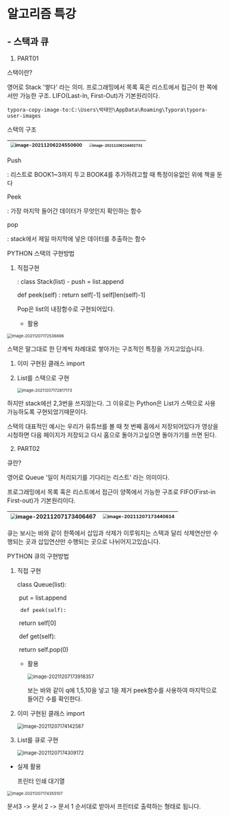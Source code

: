# 									알고리즘 특강

## - 스택과 큐

1. PART01

스택이란?

영어로 Stack '쌓다' 라는 의미. 프로그래밍에서 목록 혹은 리스트에서 접근이 한 쪽에서만 가능한 구조. LIFO(Last-In, First-Out)가 기본원리이다.

```
typora-copy-image-to:C:\Users\박태민\AppData\Roaming\Typora\typora-user-images
```

스택의 구조

| <img src="C:\Users\박태민\Desktop\image\image-20211206224550600.png" alt="image-20211206224550600" style="zoom: 67%;" /> | <img src="C:\Users\박태민\Desktop\image\image-20211206224402731.png" alt="image-20211206224402731" style="zoom: 50%;" /> |
| ------------------------------------------------------------ | ------------------------------------------------------------ |

Push

: 리스트로 BOOK1~3까지 두고 BOOK4를 추가하려고할 때 특정이유없인 위에 책을 둔다

Peek

: 가장 마지막 들어간 데이터가 무엇인지 확인하는 함수

pop

: stack에서 제일 마지막에 넣은 데이터를 추출하는 함수 



PYTHON 스택의 구현방법

1. 직접구현

   : class Stack(list) -  push = list.append

    def peek(self) : return self[-1] self[len(self)-1]

   Pop은 list의 내장함수로 구현되어있다.

   - 활용


<img src="C:\Users\박태민\Desktop\image\3" alt="image-20211207172536696" style="zoom: 67%;" />

스택은 말그대로 한 단계씩 차례대로 쌓아가는 구조적인 특징을 가지고있습니다.

1. 이미 구현된 클래스 import

2. List를 스택으로 구현

   <img src="C:\Users\박태민\Desktop\image\4" alt="image-20211207172817173" style="zoom:67%;" />

하지만 stack에선 2,3번을 쓰지않는다. 그 이유로는 Python은 List가 스택으로 사용 가능하도록 구현되었기때문이다. 

스택의 대표적인 예시는 우리가 유튜브를 볼 때 첫 번째 홈에서 저장되어있다가 영상을 시청하면 다음 페이지가 저장되고 다시 홈으로 돌아가고싶으면 돌아가기를 쓰면 된다.



2. PART02

큐란?

영어로 Queue '일이 처리되기를 기다리는 리스트' 라는 의미이다.

프로그래밍에서 목록 혹은 리스트에서 접근이 양쪽에서 가능한 구조로 FIFO(First-in First-out)가 기본원리이다.

| <img src="C:\Users\박태민\Desktop\image\5" alt="image-20211207173406467" style="zoom:80%;" /> | <img src="C:\Users\박태민\Desktop\image\6" alt="image-20211207173440614" style="zoom:67%;" /> |
| ------------------------------------------------------------ | ------------------------------------------------------------ |

큐는 보시는 바와 같이 한쪽에서 삽입과 삭제가 이루워지는 스택과  달리 삭제연산만 수행되는 곳과 삽입연산만 수행되는 곳으로 나뉘어지고있습니다.

PYTHON 큐의 구현방법

1. 직접 구현

   class Queue(list):

   ​	put = list.append

    	def peek(self):

   ​		return self[0]

   ​	def get(self):

   ​		return self.pop(0)

   - 활용

     <img src="C:\Users\박태민\Desktop\image\7" alt="image-20211207173918357" style="zoom: 80%;" />

     보는 바와 같이 q에 1,5,10을 넣고 1을 제거 peek함수를 사용하여 마지막으로 들어간 수를 확인한다.  

2. 이미 구현된 클래스 import

   <img src="C:\Users\박태민\Desktop\image\8" alt="image-20211207174142587" style="zoom:80%;" />

   

3. List를 큐로 구현

   <img src="C:\Users\박태민\Desktop\image\9" alt="image-20211207174309172" style="zoom:80%;" />

- 실제 활용

  프린터 인쇄 대기열 

<img src="C:\Users\박태민\Desktop\image\10" alt="image-20211207174355107" style="zoom:67%;" />

문서3 -> 문서 2 -> 문서 1 순서대로 받아서 프린터로 출력하는 형태로 됩니다.
